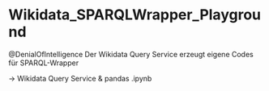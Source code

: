 # Wikidata_SPARQLWrapper_Playground

@DenialOfIntelligence Der Wikidata Query Service erzeugt eigene Codes für SPARQL-Wrapper 

-> Wikidata Query Service & pandas .ipynb
